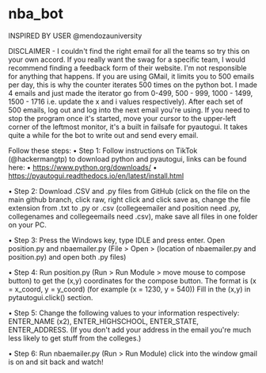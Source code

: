 # nba_bot

INSPIRED BY USER @mendozauniversity

DISCLAIMER - I couldn't find the right email for all the teams so try this on your own accord. If you really want the swag for a specific team, I would recommend finding a feedback form of their website. I'm not responsible for anything that happens. If you are using GMail, it limits you to 500 emails per day, this is why the counter iterates 500 times on the python bot. I made 4 emails and just made the iterator go from 0-499, 500 - 999, 1000 - 1499, 1500 - 1716 i.e. update the x and i values respectively). After each set of 500 emails, log out and log into the next email you're using. If you need to stop the program once it's started, move your cursor to the upper-left corner of the leftmost monitor, it's a built in failsafe for pyautogui. It takes quite a while for the bot to write out and send every email.

Follow these steps: • Step 1: Follow instructions on TikTok (@hackermangtp) to download python and pyautogui, links can be found here: • https://www.python.org/downloads/ • https://pyautogui.readthedocs.io/en/latest/install.html

• Step 2: Download .CSV and .py files from GitHub (click on the file on the main github branch, click raw, right click and click save as, change the file extension from .txt to .py or .csv (collegeemailer and position need .py, collegenames and collegeemails need .csv), make save all files in one folder on your PC.

• Step 3: Press the Windows key, type IDLE and press enter. Open position.py and nbaemailer.py (File > Open > (location of nbaemailer.py and position.py) and open both .py files)

• Step 4: Run position.py (Run > Run Module > move mouse to compose button) to get the (x,y) coordinates for the compose button. The format is (x = x_coord, y = y_coord) (for example (x = 1230, y = 540)) Fill in the (x,y) in pytautogui.click() section.

• Step 5: Change the following values to your information respectively: ENTER_NAME (x2), ENTER_HIGHSCHOOL, ENTER_STATE, ENTER_ADDRESS. (If you don't add your address in the email you're much less likely to get stuff from the colleges.)

• Step 6: Run nbaemailer.py (Run > Run Module) click into the window gmail is on and sit back and watch!
